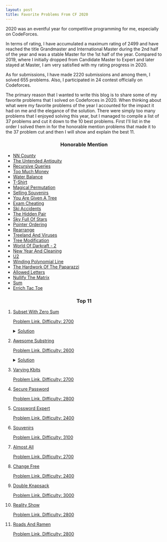 ```yaml
---
layout: post
title: Favorite Problems From CF 2020
---
```


2020 was an eventful year for competitive programming for me, especially on CodeForces.

In terms of rating, I have accumulated a maximum rating of 2499 and have reached the title Grandmaster and International Master during the 2nd half of the year and was a stable Master for the 1st half of the year.
Compared to 2019, where I initially dropped from Candidate Master to Expert and later stayed at Master, I am very satisfied with my rating progress in 2020.

As for submissions, I have made 2220 submissions and among them, I solved 655 problems. Also, I participated in 24 contest officially on Codeforces.

The primary reason that I wanted to write this blog is to share some of my favorite problems that I solved on Codeforces in 2020.
When thinking about what were my favorite problems of the year I accounted for the impact it had on me and the elegance of the solution.
There were simply too many problems that I enjoyed solving this year, but I managed to compile a list of 37 problems and cut it down to the 10 best problems.
First I'll list in the order I solved them in for the honorable mention problems that made it to the 37 problem cut and then I will show and explain the best 11.

<h3 align = "center"> Honorable Mention </h3>

- [NN County](https://codeforces.com/contest/983/problem/E)
- [The Untended Antiquity](https://codeforces.com/contest/869/problem/E)
- [Recursive Queries](https://codeforces.com/contest/1117/problem/G)
- [Too Much Money](https://codeforces.com/contest/725/problem/E)
- [Water Balance](https://codeforces.com/contest/1299/problem/C)
- [T-Shirt](https://codeforces.com/contest/758/problem/E)
- [Magical Permutation](https://codeforces.com/contest/1163/problem/E)
- [Selling Souvenirs](https://codeforces.com/contest/808/problem/E)
- [You Are Given A Tree](https://codeforces.com/contest/1039/problem/D)
- [Exam Cheating](https://codeforces.com/contest/796/problem/E)
- [Ski Accidents](https://codeforces.com/contest/1368/problem/E)
- [The Hidden Pair](https://codeforces.com/contest/1370/problem/F2)
- [Sky Full Of Stars](https://codeforces.com/contest/997/problem/C)
- [Pointer Ordering](https://codeforces.com/contest/1254/problem/C)
- [Rearrange](https://codeforces.com/contest/1383/problem/D)
- [Treeland And Viruses](https://codeforces.com/contest/1320/problem/E)
- [Tree Modification](https://codeforces.com/contest/1375/problem/G)
- [World Of Darkraft - 2](https://codeforces.com/contest/464/problem/D)
- [New Year And Cleaning](https://codeforces.com/contest/611/problem/F)
- [U2](https://codeforces.com/contest/1142/problem/C)
- [Winding Polynomial Line](https://codeforces.com/contest/1158/problem/D)
- [The Hardwork Of The Paparazzi](https://codeforces.com/contest/1427/problem/C)
- [Allowed Letters](https://codeforces.com/contest/1009/problem/G)
- [Nullify The Matrix](https://codeforces.com/contest/1451/problem/F)
- [Sum](https://codeforces.com/contest/1442/problem/D)
- [Errich Tac Toe](https://codeforces.com/contest/1450/problem/C2)

<h3 align = "center"> Top 11 </h3>

1. <u> Subset With Zero Sum

    [Problem Link](https://codeforces.com/contest/1270/problem/G), Difficulty: 2700
    <details>
        <summary> Solution </summary>
        $$i-n \le a_i \le i-1$$
        $$-n \le a_i-i \le -1$$
        $$n \ge i-a_i \ge 1$$
        This means that $i-a_i = j$ where $1 \le j \le n$ is another index.
        Now consider the graph where edges are drawn between $i$ and $i - a_i$. Note that this is a functional graph, meaning that there exists an oriented cycle.
        Now consider all the nodes in an oriented cycle $\{i_1, i_2, i_3, \ldots, i_k, i_1\}$.
        Summing each distinct node in the sequence, we get
        $$\sum_{i = 1}^k i_k = \sum_{i = 1}^k i_k - a_{i_k}$$
        Subtracting $i_k$ on both side, yields
        $$0 = \sum_{i = 1}^k -a_{i_k} \implies 0 = a_1 + \ldots + a_k$$
        Thus, we reduced the problem to finding an oriented cycle in a functional graph, which can be solved using DFS or Floyd's Cycle Detection Algorithm.
    </details>

2. <u> Awesome Substring </u>

    [Problem Link](https://codeforces.com/contest/1270/problem/F), Difficulty: 2600
    <details>
        <summary> Solution </summary>
        Think about the string as an array of integers instead ('0' turns into value 0 and similar for '1').
        Compute the prefix sum and call it $pre$ where $pre[i]$ represents the sum of the first $i$ elements.
        Now we can state the condition as count the number of subarrays $(l, r)$ such that
        $$pre[r] - pre[l - 1] | r - l + 1$$
        In other words, we can count the number of unordered pairs $(l, r)$ such that there exists some $k \in \mathbb{Z}$ such that
        $$k * (pre[r] - pre[l - 1]) = r - l + 1$$
        Since $r - l + 1$ is bounded by $N$, then either $k$ or $pre[r] - pre[l - 1]$ is less than or equal to $\sqrt{N}$.

        If $k$ is less than or equal to $\sqrt{N}$, then rearranging can get that
        $$k * pre[r] - r = k * pre[l - 1] - k * (l - 1)$$
        So, for each $k$ we can maintain a frequency array of $k * pre[i] - i$ for every $i$ and then we can use $(fre[v] * fre[v - 1]) / 2$ for every non-zero $v$;

        If $pre[r] - pre[l - 1] \le \sqrt{N}$, then for every $r$ group each $l$ into group of $1 \le g \le \sqrt{N}$ such that $pre[r] - pre[l-1] = g$.
        Notice that each group is contiguous and let it be $[a_g, b_g]$.
        Fixing $g$ allows us to calculate how many $g | r - l + 1$ where $l \in [a_g, b_g]$.
        This is the same to count the number of $l$ such that $r$ is congruent to $l-1$ in modulo $g$.

        Note that when implementing be careful to not overcount subarrays where it satisfies both conditions.
        One method to avoid that is to subtract those subarrays by using PIE, but I find that to be slow in practice.
        Another method is to count those that satisfy the first condition and then count subarrays who satisfy the second but not the first condition or vice versa.

        Since, each pass is $\mathcal(O)(N\sqrt{N}), then it should pass within the time limits.
        However, I find that the time limit is tight.
        One optimization is to use a 100 million sized int array for the frequency array.
    </details>

3. <u> Varying Kbits </u>

    [Problem Link](https://codeforces.com/contest/772/problem/D), Difficulty: 2700

4. <u> Secure Password </u>

    [Problem Link](https://codeforces.com/contest/1365/problem/G), Difficulty: 2800

5. <u> Crossword Expert </u>

    [Problem Link](https://codeforces.com/contest/1194/problem/F), Difficulty: 2400

6. <u> Souvenirs </u>

    [Problem Link](https://codeforces.com/contest/765/problem/F), Difficulty: 3100

7. <u> Almost All </u>

    [Problem Link](https://codeforces.com/contest/1205/problem/D), Difficulty: 2700

8. <u> Change Free </u>

    [Problem Link](https://codeforces.com/contest/767/problem/E), Difficulty: 2400

9. <u> Double Knapsack </u>

    [Problem Link](https://codeforces.com/contest/618/problem/F), Difficulty: 3000

10. <u> Reality Show </u>

    [Problem Link](https://codeforces.com/contest/1322/problem/D), Difficulty: 2800

11. <u> Roads And Ramen </u>

    [Problem Link](https://codeforces.com/contest/1434/problem/D), Difficulty: 2800



[//]: # 'Next you can update your site name, avatar and other options using the _config.yml file in the root of your repository (shown below).'

[//]: # '![_config.yml]({{ site.baseurl }}/images/config.png)'

[//]: # 'The easiest way to make your first post is to edit this one. Go into /_posts/ and update the Hello World markdown file. For more instructions head over to the [Jekyll Now repository](https://github.com/barryclark/jekyll-now) on GitHub.'

